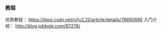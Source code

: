 


### 教程

优质教程： https://blog.csdn.net/jyfu2_12/article/details/78650685
入门介绍： http://blog.jobbole.com/87278/
